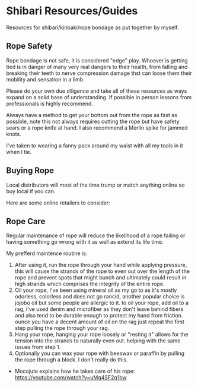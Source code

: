 # Shibari Resources/Guides
Resources for shibari/kinbaki/rope bondage as put together by myself.

## Rope Safety

Rope bondage is not safe, it is considered "edge" play. Whoever is getting tied is in danger of many very real dangers to their health, from falling and breaking their teeth to nerve compression damage thst can loose them their mobility and sensation in a limb.

Please do your own due diligence and take all of these resources as ways expand on a solid base of understanding. If possible in person lessons from professionals is highly recommend.

Always have a method to get your bottom out from the rope as fast as possible, note this not always requires cutting the rope but have safety sears or a rope knife at hand. I also recommend a Merlin spike for jammed knots.

I've taken to wearing a fanny pack around my waist with all my tools in it when I tie.

## Buying Rope

Local distributors will most of the time trump or match anything online so buy local if you can.

Here are some online retailers to consider:

## Rope Care

Regular maintenance of rope will reduce the likelihood of a rope failing or having something go wrong with it as well as extend its life time.

My prefferd maintence routine is:

1. After using it, run the rope through your hand while applying pressure, this will cause the strands of the rope to even out over the length of the rope and prevent spots that might bunch and ultimately could result in high strands which comprises the integrity of the entire rope.
2. Oil your rope, I've been using mineral oil as my go to as it's mostly odorless, colorless and does not go rancid, another popular choice is jojobo oil but some people are allergic to it. to oil your rope, add oil to a rag, I've used denim and microfiber as they don't leave behind fibers and also tend to be durable enough to protect my hand from friction. ounce you have a decent amount of oil on the rag just repeat the first step pulling the rope through your rag.
3. Hang your rope, hanging your rope loosely or "resting it" allows for the tension into the strands to naturally even out. helping with the same issues from step 1.
4. Optionally you can wax your rope with beeswax or paraffin by pulling the rope through a block. I don't really do this.

- Mocojute explains how he takes care of his rope: https://youtube.com/watch?v=uMq4SF2q1bw


